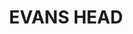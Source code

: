 ---
lastmod: '2025-04-06T06:05:20+00:00'
latitude: -29.130197
layout: suburb
longitude: 153.43269
postcode: '2473'
state: NSW
title: EVANS HEAD
url: /nsw/evans-head/
---